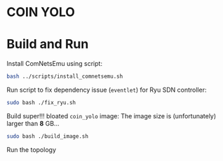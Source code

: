 # COIN YOLO

# Build and Run

Install ComNetsEmu using script:

```bash
bash ../scripts/install_comnetsemu.sh
```

Run script to fix dependency issue (`eventlet`) for Ryu SDN controller:

```bash
sudo bash ./fix_ryu.sh
```

Build super!!! bloated `coin_yolo` image:
The image size is (unfortunately) larger than **8** GB...
```bash
sudo bash ./build_image.sh
```

Run the topology
